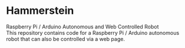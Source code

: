 # Hammerstein
Raspberry Pi / Arduino Autonomous and Web Controlled Robot  
This repository contains code for a Raspberry Pi / Arduino autonomous robot that can also be controlled via a web page.
